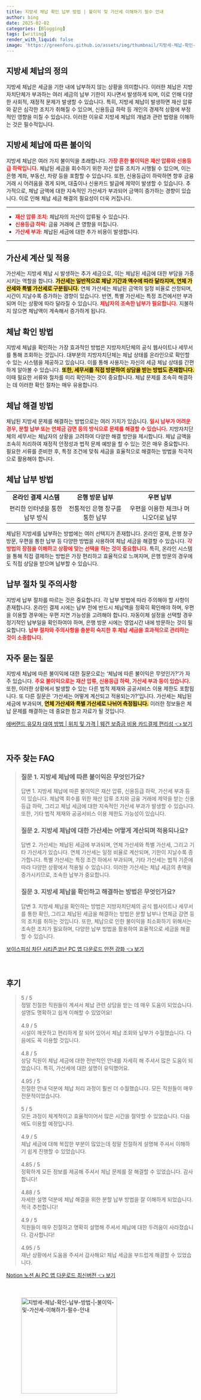 ```yaml
---
title: 지방세 체납 확인 납부 방법 | 불이익 및 가산세 이해하기 필수 안내
author: bing
date: 2025-02-02
categories: [Blogging]
tags: [writing]
render_with_liquid: false
image: 'https://greenforu.github.io/assets/img/thumbnail/지방세-체납-확인-납부-방법-|-불이익-및-가산세-이해하기-필수-안내.webp'
---
```



<h2 id='지방세 체납의 정의'>지방세 체납의 정의</h2>

<p>지방세 체납은 세금을 기한 내에 납부하지 않는 상황을 의미합니다. 이러한 체납은 지방자치단체가 부과하는 여러 세금의 납부 기한이 지나면서 발생하게 되며, 이로 인해 다양한 사회적, 재정적 문제가 발생할 수 있습니다. 특히, 지방세 체납이 발생하면 재산 압류와 같은 심각한 조치가 취해질 수 있으며, 신용등급 하락 등 개인의 경제적 상황에 부정적인 영향을 미칠 수 있습니다. 이러한 이유로 지방세 체납의 개념과 관련 법령을 이해하는 것은 필수적입니다.</p>

<h2 id='지방세 체납에 따른 불이익'>지방세 체납에 따른 불이익</h2>

<p>지방세 체납은 여러 가지 불이익을 초래합니다. <b><span style="color: #ee2323;">가장 흔한 불이익은 재산 압류와 신용등급 하락입니다.</span></b> 체납된 세금을 회수하기 위한 자산 압류 조치가 시행될 수 있으며, 이는 은행 계좌, 부동산, 차량 등을 포함할 수 있습니다. 또한, 신용등급이 하락하면 향후 금융 거래 시 어려움을 겪게 되며, 대출이나 신용카드 발급에 제약이 발생할 수 있습니다. 추가적으로, 체납 금액에 대한 지속적인 가산세가 부과되어 금액이 증가하는 경향이 있습니다. 이로 인해 체납 세금 해결의 필요성이 더욱 커집니다.</p>

<hr />

<ul>
    <li><b><span style="color: #ee2323;">재산 압류 조치</span></b>: 체납자의 자산이 압류될 수 있습니다.</li>
    <li><b><span style="color: #ee2323;">신용등급 하락</span></b>: 금융 거래에 큰 영향을 미칩니다.</li>
    <li><b><span style="color: #ee2323;">가산세 부과</span></b>: 체납된 세금에 대한 추가 비용이 발생합니다.</li>
</ul>

<hr />

<h2 id='가산세 계산 및 적용'>가산세 계산 및 적용</h2>

<p>가산세는 지방세 체납 시 발생하는 추가 세금으로, 이는 체납된 세금에 대한 부담을 가중시키는 역할을 합니다. <b><span style="background-color: #ffe066;">가산세는 일반적으로 체납 기간과 액수에 따라 달라지며, 연체 가산세와 특별 가산세로 구분됩니다.</span></b> 연체 가산세는 체납된 금액의 일정 비율로 산정되며, 시간이 지날수록 증가하는 경향이 있습니다. 반면, 특별 가산세는 특정 조건에서만 부과되며 이는 상황에 따라 달라질 수 있습니다. <b><span style="color: #ee2323;">체납자의 조속한 납부가 필요합니다.</span></b> 지불하지 않으면 체납액이 계속해서 증가하게 됩니다.</p>

<h2 id='체납 확인 방법'>체납 확인 방법</h2>

<p>지방세 체납을 확인하는 가장 효과적인 방법은 지방자치단체의 공식 웹사이트나 세무서를 통해 조회하는 것입니다. 대부분의 지방자치단체는 체납 상태를 온라인으로 확인할 수 있는 시스템을 제공하고 있습니다. 이를 통해 사용자는 자신의 세금 체납 상태를 간편하게 알아볼 수 있습니다. <b><span style="background-color: #ffe066;">또한, 세무서를 직접 방문하여 상담을 받는 방법도 존재합니다.</span></b> 이때 필요한 서류와 절차를 미리 확인하는 것이 중요합니다. 체납 문제를 조속히 해결하는 데 이러한 확인 절차는 매우 유용합니다.</p>

<h2 id='체납 해결 방법'>체납 해결 방법</h2>

<p>체납된 지방세 문제를 해결하는 방법으로는 여러 가지가 있습니다. <b><span style="color: #ee2323;">일시 납부가 어려운 경우, 분할 납부 또는 연체금 감면 등의 방식으로 문제를 해결할 수 있습니다.</span></b> 지방자치단체의 세무서는 체납자의 상황을 고려하여 다양한 해결 방안을 제시합니다. 체납 금액을 조속히 처리하여 재정적 안정성과 법적 문제 예방을 할 수 있는 것은 매우 중요합니다. 필요한 서류를 준비한 후, 특정 조건에 맞춰 세금을 효율적으로 해결하는 방법을 적극적으로 활용해야 합니다.</p>

<h2 id='체납 납부 방법'>체납 납부 방법</h2>

<table>
    <tr>
        <td style="text-align: center; height: 17px;"><b>온라인 결제 시스템</b></td>
        <td style="text-align: center; height: 17px;"><b>은행 방문 납부</b></td>
        <td style="text-align: center; height: 17px;"><b>우편 납부</b></td>
    </tr>
    <tr>
        <td style="text-align: center; height: 17px;">편리한 인터넷을 통한 납부 방식</td>
        <td style="text-align: center; height: 17px;">전통적인 은행 창구를 통한 납부</td>
        <td style="text-align: center; height: 17px;">우편을 이용한 체크나 머니오더로 납부</td>
    </tr>
</table>

<p>체납된 지방세를 납부하는 방법에는 여러 선택지가 존재합니다. 온라인 결제, 은행 창구 방문, 우편을 통한 납부 등 다양한 방법을 사용하여 체납 세금을 해결할 수 있습니다. <b><span style="color: #ee2323;">각 방법의 장점을 이해하고 상황에 맞는 선택을 하는 것이 중요합니다.</span></b> 특히, 온라인 시스템을 통해 직접 결제하는 방법은 가장 편리하고 효율적으로 느껴지며, 은행 방문의 경우에도 직접 상담을 받으며 납부할 수 있습니다.</p>

<h2 id='납부 절차 및 주의사항'>납부 절차 및 주의사항</h2>

<p>지방세 납부 절차를 따르는 것은 중요합니다. 각 납부 방법에 따라 주의해야 할 사항이 존재합니다. 온라인 결제 시에는 납부 전에 반드시 체납액을 정확히 확인해야 하며, 우편을 이용할 경우에는 우편 지연 가능성을 고려해야 합니다. 자동이체 설정을 선택할 경우 정기적인 납부일을 확인하여야 하며, 은행 방문 시에는 영업시간 내에 방문하는 것이 필요합니다. <b><span style="color: #ee2323;">납부 절차와 주의사항을 충분히 숙지한 후 체납 세금을 효과적으로 관리하는 것이 소중합니다.</span></b></p>

<h2 id='자주 묻는 질문'>자주 묻는 질문</h2>

<p>지방세 체납에 따른 불이익에 대한 질문으로는 ‘체납에 따른 불이익은 무엇인가?’가 자주 있습니다. <b><span style="color: #ee2323;">주요 불이익으로는 재산 압류, 신용등급 하락, 가산세 부과 등이 있습니다.</span></b> 또한, 이러한 상황에서 발생할 수 있는 다른 법적 제재와 공공서비스 이용 제한도 포함됩니다. 또 다른 질문은 ‘가산세는 어떻게 계산되고 적용되는가?’입니다. 가산세는 체납된 세금에 부과되며, <b><span style="background-color: #ffe066;">연체 가산세와 특별 가산세로 나뉘어 측정됩니다.</span></b> 이러한 정보들은 체납 문제를 해결하는 데 중요한 참고 자료가 될 것입니다.</p>


<p><a class="click-button" title="에버랜드 유모차 대여 방법 | 위치 및 가격 | 웨건 보증금 비용 카드결제 편리성" href="https://greenforu.github.io/posts/%EC%97%90%EB%B2%84%EB%9E%9C%EB%93%9C-%EC%9C%A0%EB%AA%A8%EC%B0%A8-%EB%8C%80%EC%97%AC-%EB%B0%A9%EB%B2%95-%EC%9C%84%EC%B9%98-%EB%B0%8F-%EA%B0%80%EA%B2%A9-%EC%9B%A8%EA%B1%B4-%EB%B3%B4%EC%A6%9D%EA%B8%88-%EB%B9%84%EC%9A%A9-%EC%B9%B4%EB%93%9C%EA%B2%B0%EC%A0%9C-%ED%8E%B8%EB%A6%AC%EC%84%B1/" rel="dofollow">에버랜드 유모차 대여 방법 | 위치 및 가격 | 웨건 보증금 비용 카드결제 편리성 👈 보기</a></p><br>
<h2 id='자주_찾는_FAQ'>자주 찾는 FAQ</h2>
<div itemscope="" itemtype="https://schema.org/FAQPage"> 
<blockquote> 
<div itemscope="" itemprop="mainEntity" itemtype="https://schema.org/Question"> 
<h3 itemprop="name">질문 1. 지방세 체납에 따른 불이익은 무엇인가요?</h3> 
<div itemscope="" itemprop="acceptedAnswer" itemtype="https://schema.org/Answer"> 
<span itemprop="text"> 
<p>답변 1. 지방세 체납에 따른 불이익은 재산 압류, 신용등급 하락, 가산세 부과 등이 있습니다. 체납액 회수를 위한 재산 압류 조치와 금융 거래에 제약을 받는 신용등급 하락, 그리고 체납 세금에 대한 지속적인 가산세 부과가 발생할 수 있습니다. 또한, 기타 법적 제재와 공공서비스 이용 제한도 가능성이 있습니다.</p> 
</span> 
</div> 
</div> 

<div itemscope="" itemprop="mainEntity" itemtype="https://schema.org/Question"> 
<h3 itemprop="name">질문 2. 지방세 체납에 대한 가산세는 어떻게 계산되며 적용되나요?</h3> 
<div itemscope="" itemprop="acceptedAnswer" itemtype="https://schema.org/Answer"> 
<span itemprop="text"> 
<p>답변 2. 가산세는 체납된 세금에 부과되며, 연체 가산세와 특별 가산세, 그리고 기타 가산세가 있습니다. 연체 가산세는 일정 비율로 계산되며, 기한이 지날수록 증가합니다. 특별 가산세는 특정 조건 하에서 부과되며, 기타 가산세는 법적 기준에 따라 다양한 상황에서 적용될 수 있습니다. 이러한 가산세는 체납 세금의 총액을 증가시키므로, 조속한 납부가 중요합니다.</p> 
</span> 
</div> 
</div> 

<div itemscope="" itemprop="mainEntity" itemtype="https://schema.org/Question"> 
<h3 itemprop="name">질문 3. 지방세 체납을 확인하고 해결하는 방법은 무엇인가요?</h3> 
<div itemscope="" itemprop="acceptedAnswer" itemtype="https://schema.org/Answer"> 
<span itemprop="text"> 
<p>답변 3. 지방세 체납을 확인하는 방법은 지방자치단체의 공식 웹사이트나 세무서를 통한 확인, 그리고 체납된 세금을 해결하는 방법은 분할 납부나 연체금 감면 등의 조치를 취하는 것입니다. 또한, 체납으로 인한 불이익을 최소화하기 위해서는 조속한 조치가 필요하며, 다양한 납부 방법을 활용하여 효율적으로 세금을 해결할 수 있습니다.</p> 
</span> 
</div> 
</div> 
</blockquote> 
</div>
<p><a class="click-button" title="보이스피싱 차단 시티즌코난 PC 앱 다운로드 안전 강화" href="https://greenforu.github.io/posts/%EB%B3%B4%EC%9D%B4%EC%8A%A4%ED%94%BC%EC%8B%B1-%EC%B0%A8%EB%8B%A8-%EC%8B%9C%ED%8B%B0%EC%A6%8C%EC%BD%94%EB%82%9C-PC-%EC%95%B1-%EB%8B%A4%EC%9A%B4%EB%A1%9C%EB%93%9C-%EC%95%88%EC%A0%84-%EA%B0%95%ED%99%94/" rel="dofollow">보이스피싱 차단 시티즌코난 PC 앱 다운로드 안전 강화 👈 보기</a></p><br>
<h2 id='후기'>후기</h2>
<div itemscope itemtype="https://schema.org/Product">
  <blockquote>
  <div itemprop="review" itemscope itemtype="https://schema.org/Review">
      <div itemprop="reviewRating" itemscope itemtype="https://schema.org/Rating"> <span itemprop="ratingValue">5</span> / <span itemprop="bestRating">5</span> </div>
      <span itemprop="reviewBody">정말 친절한 직원들이 계셔서 체납 관련 상담을 받는 데 매우 도움이 되었습니다. 설명도 명확하고 쉽게 이해할 수 있었어요!</span>
  </div>
  <br>
  <div itemprop="review" itemscope itemtype="https://schema.org/Review">
      <div itemprop="reviewRating" itemscope itemtype="https://schema.org/Rating"> <span itemprop="ratingValue">4.9</span> / <span itemprop="bestRating">5</span> </div>
      <span itemprop="reviewBody">시설이 깨끗하고 편리하게 잘 되어 있어서 체납 조회와 납부가 수월했습니다. 다음에도 꼭 이용할 것입니다.</span>
  </div>
  <br>
  <div itemprop="review" itemscope itemtype="https://schema.org/Review">
      <div itemprop="reviewRating" itemscope itemtype="https://schema.org/Rating"> <span itemprop="ratingValue">4.8</span> / <span itemprop="bestRating">5</span> </div>
      <span itemprop="reviewBody">상담 직원이 체납 세금에 대한 전반적인 안내를 자세히 해 주셔서 많은 도움이 되었습니다. 특히, 가산세에 대한 설명이 유익했어요.</span>
  </div>
  <br>
  <div itemprop="review" itemscope itemtype="https://schema.org/Review">
      <div itemprop="reviewRating" itemscope itemtype="https://schema.org/Rating"> <span itemprop="ratingValue">4.95</span> / <span itemprop="bestRating">5</span> </div>
      <span itemprop="reviewBody">친절한 안내 덕분에 체납 처리 과정이 훨씬 더 수월했습니다. 모든 직원들이 매우 전문적이었습니다.</span>
  </div>
  <br>
  <div itemprop="review" itemscope itemtype="https://schema.org/Review">
      <div itemprop="reviewRating" itemscope itemtype="https://schema.org/Rating"> <span itemprop="ratingValue">5</span> / <span itemprop="bestRating">5</span> </div>
      <span itemprop="reviewBody">모든 과정이 체계적이고 효율적이어서 많은 시간을 절약할 수 있었습니다. 다음에도 이용할 예정입니다.</span>
  </div>
  <br>
  <div itemprop="review" itemscope itemtype="https://schema.org/Review">
      <div itemprop="reviewRating" itemscope itemtype="https://schema.org/Rating"> <span itemprop="ratingValue">4.9</span> / <span itemprop="bestRating">5</span> </div>
      <span itemprop="reviewBody">체납 세금에 대해 복잡한 부분이 많았는데 정말 친절하게 설명해 주셔서 이해하기 쉽게 진행할 수 있었습니다.</span>
  </div>
  <br>
  <div itemprop="review" itemscope itemtype="https://schema.org/Review">
      <div itemprop="reviewRating" itemscope itemtype="https://schema.org/Rating"> <span itemprop="ratingValue">4.85</span> / <span itemprop="bestRating">5</span> </div>
      <span itemprop="reviewBody">정확하게 모든 정보를 제공해 주셔서 체납 문제를 잘 해결할 수 있었습니다. 감사합니다!</span>
  </div>
  <br>
  <div itemprop="review" itemscope itemtype="https://schema.org/Review">
      <div itemprop="reviewRating" itemscope itemtype="https://schema.org/Rating"> <span itemprop="ratingValue">4.88</span> / <span itemprop="bestRating">5</span> </div>
      <span itemprop="reviewBody">자세한 설명 덕분에 체납 해결을 위한 분할 납부 방법을 잘 이해하게 되었습니다. 적극 추천합니다!</span>
  </div>
  <br>
  <div itemprop="review" itemscope itemtype="https://schema.org/Review">
      <div itemprop="reviewRating" itemscope itemtype="https://schema.org/Rating"> <span itemprop="ratingValue">4.9</span> / <span itemprop="bestRating">5</span> </div>
      <span itemprop="reviewBody">직원들이 매우 친절하고 명확히 설명해 주셔서 체납에 대한 두려움이 사라졌습니다. 감사합니다!</span>
  </div>
  <br>
  <div itemprop="review" itemscope itemtype="https://schema.org/Review">
      <div itemprop="reviewRating" itemscope itemtype="https://schema.org/Rating"> <span itemprop="ratingValue">4.95</span> / <span itemprop="bestRating">5</span> </div>
      <span itemprop="reviewBody">재난 상황에서 도움을 주셔서 감사해요! 체납 세금을 부드럽게 해결할 수 있었습니다.</span>
  </div>
  </blockquote>
</div>
<p><a class="click-button" title="Notion 노션 Ai PC 앱 다운로드 최신버전" href="https://greenforu.github.io/posts/Notion-%EB%85%B8%EC%85%98-Ai-PC-%EC%95%B1-%EB%8B%A4%EC%9A%B4%EB%A1%9C%EB%93%9C-%EC%B5%9C%EC%8B%A0%EB%B2%84%EC%A0%84/" rel="dofollow">Notion 노션 Ai PC 앱 다운로드 최신버전 👈 보기</a></p><br>
<figure class="image"><img src="https://greenforu.github.io/assets/img/thumbnail/지방세-체납-확인-납부-방법-|-불이익-및-가산세-이해하기-필수-안내.webp" alt="지방세-체납-확인-납부-방법-|-불이익-및-가산세-이해하기-필수-안내" width="256" height="256"></figure>